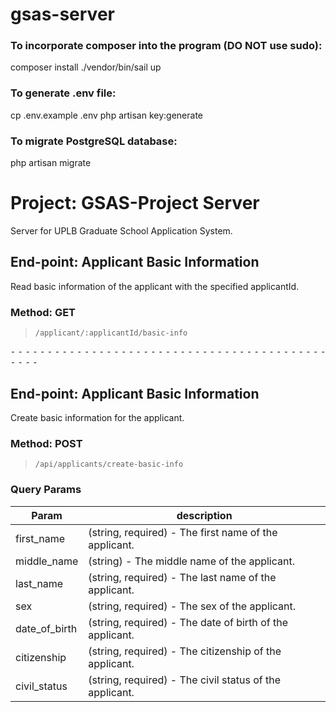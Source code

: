 # gsas-server
### To incorporate composer into the program (DO NOT use sudo):
composer install
./vendor/bin/sail up

### To generate .env file:
cp .env.example .env
php artisan key:generate

### To migrate PostgreSQL database:
php artisan migrate

# Project: GSAS-Project Server
Server for UPLB Graduate School Application System.

## End-point: Applicant Basic Information
Read basic information of the applicant with the specified applicantId.
### Method: GET
>```
>/applicant/:applicantId/basic-info
>```

⁃ ⁃ ⁃ ⁃ ⁃ ⁃ ⁃ ⁃ ⁃ ⁃ ⁃ ⁃ ⁃ ⁃ ⁃ ⁃ ⁃ ⁃ ⁃ ⁃ ⁃ ⁃ ⁃ ⁃ ⁃ ⁃ ⁃ ⁃ ⁃ ⁃ ⁃ ⁃ ⁃ ⁃ ⁃ ⁃ ⁃ ⁃ ⁃ ⁃ ⁃ ⁃ ⁃ ⁃ ⁃ ⁃ ⁃

## End-point: Applicant Basic Information
Create basic information for the applicant.
### Method: POST
>```
>/api/applicants/create-basic-info
>```
### Query Params

|Param|description|
|---|---|
|first_name|(string, required) - The first name of the applicant.|
|middle_name|(string) - The middle name of the applicant.|
|last_name|(string, required) - The last name of the applicant.|
|sex|(string, required) - The sex of the applicant.|
|date_of_birth|(string, required) - The date of birth of the applicant.|
|citizenship|(string, required) - The citizenship of the applicant.|
|civil_status|(string, required) - The civil status of the applicant.|